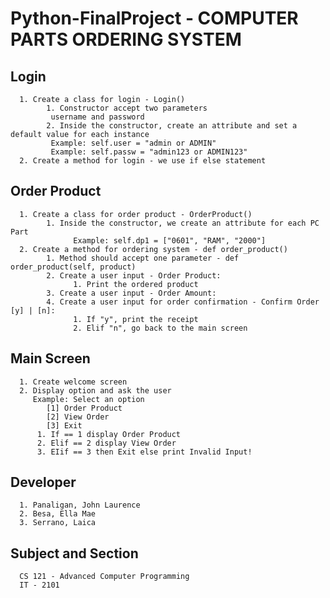 # Python-FinalProject - COMPUTER PARTS ORDERING SYSTEM

## Login
      1. Create a class for login - Login()
            1. Constructor accept two parameters
             username and password
            2. Inside the constructor, create an attribute and set a default value for each instance
             Example: self.user = "admin or ADMIN"
             Example: self.passw = "admin123 or ADMIN123"
      2. Create a method for login - we use if else statement

## Order Product
      1. Create a class for order product - OrderProduct()
            1. Inside the constructor, we create an attribute for each PC Part
                  Example: self.dp1 = ["0601", "RAM", "2000"] 
      2. Create a method for ordering system - def order_product()
            1. Method should accept one parameter - def order_product(self, product)
            2. Create a user input - Order Product: 
                  1. Print the ordered product
            3. Create a user input - Order Amount: 
            4. Create a user input for order confirmation - Confirm Order [y] | [n]: 
                  1. If "y", print the receipt
                  2. Elif "n", go back to the main screen

## Main Screen
      1. Create welcome screen
      2. Display option and ask the user
         Example: Select an option
            [1] Order Product
            [2] View Order
            [3] Exit 
          1. If == 1 display Order Product
          2. Elif == 2 display View Order
          3. EIif == 3 then Exit else print Invalid Input!

## Developer
      1. Panaligan, John Laurence 
      2. Besa, Ella Mae
      3. Serrano, Laica 

## Subject and Section
      CS 121 - Advanced Computer Programming
      IT - 2101
